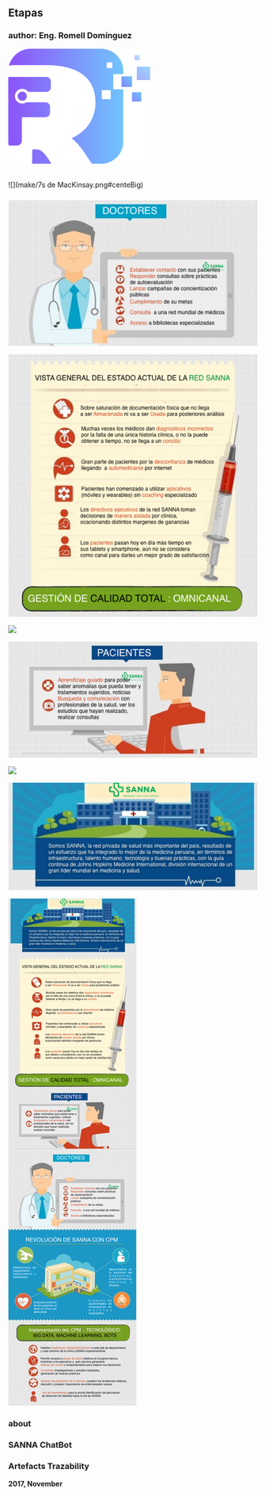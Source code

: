 ## Etapas

### author: Eng. Romell Domínguez
[![](snapshot/icono.png#centerMedium)](https://www.romellfudi.com/)

### 

![](make/7s de MacKinsay.png#centeBig)


### 

![](Sketch/DOCTORES.png#centeBig)

![](Sketch/ESTADO.png#centeBig)

![](Sketch/IMPLEMENTACIÓN.png#centeBig)

![](Sketch/PACIENTES.png#centeBig)

![](Sketch/REVOLUCIÓN.png#centeBig)

![](Sketch/SOMOS.png#centeBig)

![](Sketch/SANNA.png#centeBig)

### about



### SANNA ChatBot

### Artefacts Trazability



**2017, November**

<style>
img[src*='#centerBig'] { 
    width:500px;
    display: block;
    margin: auto;
}
img[src*='#centerMedium'] { 
    width:250px;
    display: block;
    margin: auto;
}
img[src*='#centerSmall'] { 
    width:100px;
    display: block;
    margin: auto;
}
img[src*='#vertical'] { 
    width:250px;
    display: block;
    margin: auto;
}
img[src*='#circleci'] { 
    width:100px;
    display: block;
    margin: auto;
}
</style>